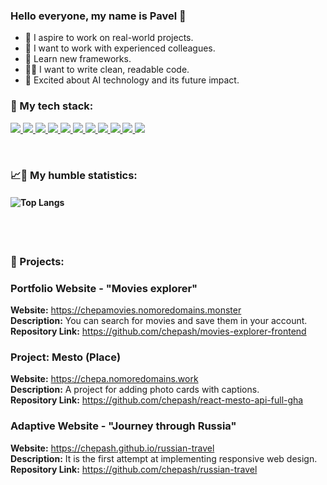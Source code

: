 ### Hello everyone, my name is Pavel 👋<br>

- 🎯 I aspire to work on real-world projects.
- 🔞 I want to work with experienced colleagues.
- 🏫 Learn new frameworks.
- ✍🏻 I want to write clean, readable code.
- 🤖 Excited about AI technology and its future impact.

### 🔨 My tech stack:

<p align="left">
  <a href="https://skillicons.dev" title="vscode">
    <img src="https://skillicons.dev/icons?i=vscode" />
  </a>
  <a href="https://skillicons.dev" title="GIT">
    <img src="https://skillicons.dev/icons?i=git"/>
  </a>
   <a href="https://skillicons.dev" title="github">
    <img src="https://skillicons.dev/icons?i=github" />
  </a>
  <a href="https://skillicons.dev" title="HTML">
    <img src="https://skillicons.dev/icons?i=html" />
  </a>
  <a href="https://skillicons.dev" title="CSS">
    <img src="https://skillicons.dev/icons?i=css" />
  </a>
  <a href="https://skillicons.dev" title="Express">
    <img src="https://skillicons.dev/icons?i=express" />
  </a>
  <a href="https://skillicons.dev" title="JavaScript">
    <img src="https://skillicons.dev/icons?i=js" />
  </a>
  <a href="https://skillicons.dev" title="NodeJS">
    <img src="https://skillicons.dev/icons?i=nodejs" />
  </a>
  <a href="https://skillicons.dev" title="MongoDB">
    <img src="https://skillicons.dev/icons?i=mongodb" />
  </a>
  <a href="https://skillicons.dev" title="React">
    <img src="https://skillicons.dev/icons?i=react" />
  </a>
  <a href="https://skillicons.dev" title="Sass">
    <img src="https://skillicons.dev/icons?i=sass" />
  </a>
</p></br>

### 📈🐌 My humble statistics:

#### ![Top Langs](https://github-readme-stats.vercel.app/api/top-langs/?username=chepash&theme=tokyonight&layout=compact)

</br>
</br>

### 🌱 Projects:

### Portfolio Website - "Movies explorer"

**Website:** https://chepamovies.nomoredomains.monster</br>
**Description:** You can search for movies and save them in your account.</br>
**Repository Link:** https://github.com/chepash/movies-explorer-frontend</br>

### Project: Mesto (Place)

**Website:** https://chepa.nomoredomains.work</br>
**Description:** A project for adding photo cards with captions.</br>
**Repository Link:** https://github.com/chepash/react-mesto-api-full-gha</br>

### Adaptive Website - "Journey through Russia"

**Website:** https://chepash.github.io/russian-travel</br>
**Description:** It is the first attempt at implementing responsive web design.</br>
**Repository Link:** https://github.com/chepash/russian-travel</br>
